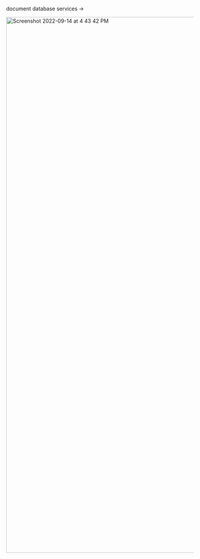 document database services -> 


<img width="1434" alt="Screenshot 2022-09-14 at 4 43 42 PM" src="https://user-images.githubusercontent.com/99721005/190139337-c9f2920c-e0da-4a12-8d31-7a03b3879461.png">


 
